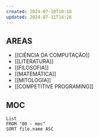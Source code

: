 ```yaml
---
created: 2024-07-10T10:18
updated: 2024-07-31T14:26
---
```

## AREAS
- [[CIÊNCIA DA COMPUTAÇÃO]]
- [[LITERATURA]]
- [[FILOSOFIA]]
- [[MATEMÁTICA]]
- [[MITOLOGIA]]
- [[COMPETITIVE PROGRAMING]]

## MOC
```dataview
List
FROM "00 - moc"
SORT file.name ASC
```

